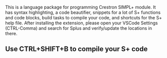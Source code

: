 This is a language package for programming Crestron SIMPL+ module. It has syntax highlighting, a code beautifier, snippets for a lot of S+
functions and code blocks, build tasks to compile your code, and shortcuts for the S+ help file. After installing
the extension, please open your VSCode Settings (CTRL-Comma) and search for Splus and verify/update the locations in there.

## Use CTRL+SHIFT+B to compile your S+ code
